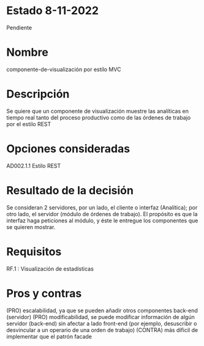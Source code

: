 # Estado 8-11-2022
Pendiente
# Nombre
componente-de-visualización por estilo MVC
# Descripción
Se quiere que un componente de visualización muestre las analíticas en tiempo real tanto del proceso productivo como de las órdenes de trabajo por el estilo REST
# Opciones consideradas
AD002.1.1 Estilo REST
# Resultado de la decisión
Se consideran 2 servidores, por un lado, el cliente o interfaz (Analítica); por otro lado, el servidor (módulo de órdenes de trabajo).
El propósito es que la interfaz haga peticiones al módulo, y éste le entregue los componentes que se quieren mostrar.
# Requisitos
RF.1 : Visualización de estadísticas
# Pros y contras
(PRO) escalabilidad, ya que se pueden añadir otros componentes back-end (servidor)
(PRO) modificabilidad, se puede modificar información de algún servidor (back-end) sin afectar a lado front-end (por ejemplo, desuscribir o desvincular a un operario de una orden de trabajo)
(CONTRA) más díficil de implementar que el patrón facade
